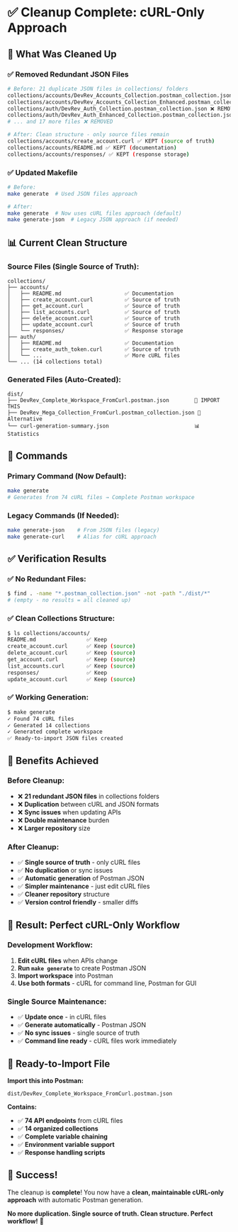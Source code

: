 # ✅ Cleanup Complete: cURL-Only Approach 

## 🧹 **What Was Cleaned Up**

### **✅ Removed Redundant JSON Files**
```bash
# Before: 21 duplicate JSON files in collections/ folders
collections/accounts/DevRev_Accounts_Collection.postman_collection.json ❌ REMOVED
collections/accounts/DevRev_Accounts_Collection_Enhanced.postman_collection.json ❌ REMOVED
collections/auth/DevRev_Auth_Collection.postman_collection.json ❌ REMOVED
collections/auth/DevRev_Auth_Enhanced_Collection.postman_collection.json ❌ REMOVED
# ... and 17 more files ❌ REMOVED

# After: Clean structure - only source files remain
collections/accounts/create_account.curl ✅ KEPT (source of truth)
collections/accounts/README.md ✅ KEPT (documentation)
collections/accounts/responses/ ✅ KEPT (response storage)
```

### **✅ Updated Makefile**
```bash
# Before:
make generate  # Used JSON files approach

# After:  
make generate  # Now uses cURL files approach (default)
make generate-json  # Legacy JSON approach (if needed)
```

## 📊 **Current Clean Structure**

### **Source Files (Single Source of Truth):**
```
collections/
├── accounts/
│   ├── README.md                    ✅ Documentation
│   ├── create_account.curl          ✅ Source of truth
│   ├── get_account.curl             ✅ Source of truth
│   ├── list_accounts.curl           ✅ Source of truth
│   ├── delete_account.curl          ✅ Source of truth
│   ├── update_account.curl          ✅ Source of truth
│   └── responses/                   ✅ Response storage
├── auth/
│   ├── README.md                    ✅ Documentation
│   ├── create_auth_token.curl       ✅ Source of truth
│   └── ...                          ✅ More cURL files
└── ... (14 collections total)
```

### **Generated Files (Auto-Created):**
```
dist/
├── DevRev_Complete_Workspace_FromCurl.postman.json        📁 IMPORT THIS
├── DevRev_Mega_Collection_FromCurl.postman_collection.json 📁 Alternative
└── curl-generation-summary.json                           📊 Statistics
```

## 🚀 **Commands**

### **Primary Command (Now Default):**
```bash
make generate
# Generates from 74 cURL files → Complete Postman workspace
```

### **Legacy Commands (If Needed):**
```bash
make generate-json    # From JSON files (legacy)
make generate-curl    # Alias for cURL approach
```

## ✅ **Verification Results**

### **✅ No Redundant Files:**
```bash
$ find . -name "*.postman_collection.json" -not -path "./dist/*"
# (empty - no results = all cleaned up)
```

### **✅ Clean Collections Structure:**
```bash
$ ls collections/accounts/
README.md                ✅ Keep
create_account.curl      ✅ Keep (source)
delete_account.curl      ✅ Keep (source)
get_account.curl         ✅ Keep (source)
list_accounts.curl       ✅ Keep (source)
responses/               ✅ Keep
update_account.curl      ✅ Keep (source)
```

### **✅ Working Generation:**
```bash
$ make generate
✓ Found 74 cURL files
✓ Generated 14 collections
✓ Generated complete workspace
✅ Ready-to-import JSON files created
```

## 🎯 **Benefits Achieved**

### **Before Cleanup:**
- ❌ **21 redundant JSON files** in collections folders
- ❌ **Duplication** between cURL and JSON formats
- ❌ **Sync issues** when updating APIs
- ❌ **Double maintenance** burden
- ❌ **Larger repository** size

### **After Cleanup:**
- ✅ **Single source of truth** - only cURL files
- ✅ **No duplication** or sync issues
- ✅ **Automatic generation** of Postman JSON
- ✅ **Simpler maintenance** - just edit cURL files
- ✅ **Cleaner repository** structure
- ✅ **Version control friendly** - smaller diffs

## 🎉 **Result: Perfect cURL-Only Workflow**

### **Development Workflow:**
1. **Edit cURL files** when APIs change
2. **Run `make generate`** to create Postman JSON
3. **Import workspace** into Postman
4. **Use both formats** - cURL for command line, Postman for GUI

### **Single Source Maintenance:**
- ✅ **Update once** - in cURL files
- ✅ **Generate automatically** - Postman JSON
- ✅ **No sync issues** - single source of truth
- ✅ **Command line ready** - cURL files work immediately

## 📁 **Ready-to-Import File**

**Import this into Postman:**
```
dist/DevRev_Complete_Workspace_FromCurl.postman.json
```

**Contains:**
- ✅ **74 API endpoints** from cURL files
- ✅ **14 organized collections**
- ✅ **Complete variable chaining**
- ✅ **Environment variable support**
- ✅ **Response handling scripts**

## 🚀 **Success!**

The cleanup is **complete**! You now have a **clean, maintainable cURL-only approach** with automatic Postman generation. 

**No more duplication. Single source of truth. Clean structure. Perfect workflow!** 🎉

